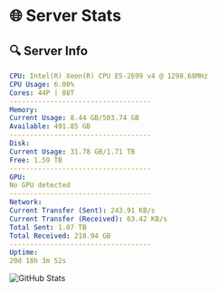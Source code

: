 # 🌐 Server Stats
## 🔍 Server Info
```yaml
CPU: Intel(R) Xeon(R) CPU E5-2699 v4 @ 1298.68MHz
CPU Usage: 6.00%
Cores: 44P | 88T
-----------------------------------
Memory:
Current Usage: 8.44 GB/503.74 GB
Available: 491.85 GB
-----------------------------------
Disk:
Current Usage: 31.78 GB/1.71 TB
Free: 1.59 TB
-----------------------------------
GPU:
No GPU detected
-----------------------------------
Network:
Current Transfer (Sent): 243.91 KB/s
Current Transfer (Received): 63.42 KB/s
Total Sent: 1.07 TB
Total Received: 218.94 GB
-----------------------------------
Uptime:
20d 18h 3m 52s
```
![GitHub Stats](https://img.shields.io/badge/Updated-2025-05-10_11:12:40-blue)